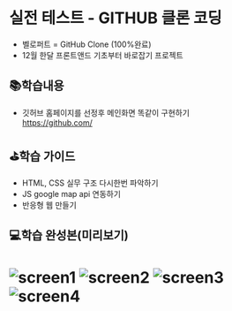 #  실전 테스트 - GITHUB 클론 코딩 
- 벨로퍼트 = GitHub Clone (100%완료)
- 12월 한달 프론트앤드 기초부터 바로잡기 프로젝트

## 📚학습내용
- 깃허브 홈페이지를 선정후 메인화면 똑같이 구현하기<br>
    https://github.com/
    
## ⛳학습 가이드
- HTML, CSS 실무 구조 다시한번 파악하기
- JS google map api 연동하기
- 반응형 웹 만들기

## 💻학습 완성본(미리보기)
![screen1](https://user-images.githubusercontent.com/48710889/119216053-49f92b00-bb0c-11eb-9743-2f4235264092.PNG)
![screen2](https://user-images.githubusercontent.com/48710889/119216055-4c5b8500-bb0c-11eb-8074-1b62669647e9.PNG)
![screen3](https://user-images.githubusercontent.com/48710889/119216058-4d8cb200-bb0c-11eb-8180-acd2cbca0b59.PNG)
![screen4](https://user-images.githubusercontent.com/48710889/119216059-4d8cb200-bb0c-11eb-8b0d-fe48079eca80.PNG)
=======
